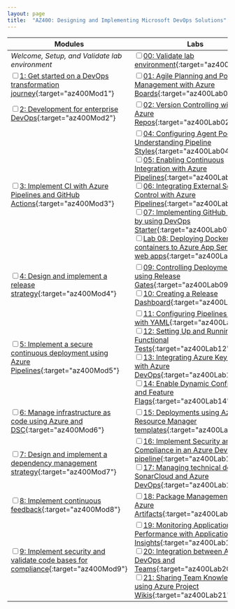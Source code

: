 ```yaml
---
layout: page
title:  "AZ400: Designing and Implementing Microsoft DevOps Solutions"
---
```


| Modules                                                                                                                  | Labs |
| ------------------------------------------------------------------------------------------------------------------------ | - |
| _Welcome, Setup, and Validate lab environment_                                                                           | <input type="checkbox" class="box" name="az400-lab00" id="az400-lab00" />[00: Validate lab environment][lab00]{:target="az400Lab00"} |
| <input type="checkbox" class="box" name="az400-mod01" id="az400-mod01" />[1: Get started on a DevOps transformation journey][mod01]{:target="az400Mod1"}                 | <input type="checkbox" class="box" name="az400-lab01" id="az400-lab01" />[01: Agile Planning and Portfolio Management with Azure Boards][lab01]{:target="az400Lab01"} |
| <input type="checkbox" class="box" name="az400-mod02" id="az400-mod02" />[2: Development for enterprise DevOps][mod02]{:target="az400Mod2"}                              | <input type="checkbox" class="box" name="az400-lab02" id="az400-lab02" />[02: Version Controlling with Git in Azure Repos][lab02]{:target="az400Lab02"} |
| <input type="checkbox" class="box" name="az400-mod03" id="az400-mod03" />[3: Implement CI with Azure Pipelines and GitHub Actions][mod03]{:target="az400Mod3"}           | <input type="checkbox" class="box" name="az400-lab04" id="az400-lab04" />[04: Configuring Agent Pools and Understanding Pipeline Styles][lab04]{:target="az400Lab04"}    <br /><input type="checkbox" class="box" name="az400-lab05" id="az400-lab05" />[05: Enabling Continuous Integration with Azure Pipelines][lab05]{:target="az400Lab05"}<br /><input type="checkbox" class="box" name="az400-lab06" id="az400-lab06" />[06: Integrating External Source Control with Azure Pipelines][lab06]{:target="az400Lab06"}<br /><input type="checkbox" class="box" name="az400-lab07" id="az400-lab07" />[07: Implementing GitHub Actions by using DevOps Starter][lab07]{:target="az400Lab07"}<br /><input type="checkbox" class="box" name="az400-lab08" id="az400-lab08" />[Lab 08: Deploying Docker containers to Azure App Service web apps][lab08]{:target="az400Lab08"} |
| <input type="checkbox" class="box" name="az400-mod04" id="az400-mod04" />[4: Design and implement a release strategy][mod04]{:target="az400Mod4"}                        | <input type="checkbox" class="box" name="az400-lab09" id="az400-lab09" />[09: Controlling Deployments using Release Gates][lab09]{:target="az400Lab09"}                  <br /><input type="checkbox" class="box" name="az400-lab10" id="az400-lab10" />[10: Creating a Release Dashboard][lab10]{:target="az400Lab10"} |
| <input type="checkbox" class="box" name="az400-mod05" id="az400-mod05" />[5: Implement a secure continuous deployment using Azure Pipelines][mod05]{:target="az400Mod5"} | <input type="checkbox" class="box" name="az400-lab11" id="az400-lab11" />[11: Configuring Pipelines as Code with YAML][lab11]{:target="az400Lab11"}                      <br /><input type="checkbox" class="box" name="az400-lab12" id="az400-lab12" />[12: Setting Up and Running Functional Tests][lab12]{:target="az400Lab12"}             <br /><input type="checkbox" class="box" name="az400-lab13" id="az400-lab13" />[13: Integrating Azure Key Vault with Azure DevOps][lab13]{:target="az400Lab13"}           <br /><input type="checkbox" class="box" name="az400-lab14" id="az400-lab14" />[14: Enable Dynamic Configuration and Feature Flags][lab14]{:target="az400Lab14"} |
| <input type="checkbox" class="box" name="az400-mod06" id="az400-mod06" />[6: Manage infrastructure as code using Azure and DSC][mod06]{:target="az400Mod6"}              | <input type="checkbox" class="box" name="az400-lab15" id="az400-lab15" />[15: Deployments using Azure Resource Manager templates][lab15]{:target="az400Lab15"} |
| <input type="checkbox" class="box" name="az400-mod07" id="az400-mod07" />[7: Design and implement a dependency management strategy][mod07]{:target="az400Mod7"}          | <input type="checkbox" class="box" name="az400-lab16" id="az400-lab16" />[16: Implement Security and Compliance in an Azure DevOps pipeline][lab16]{:target="az400Lab16"}<br /><input type="checkbox" class="box" name="az400-lab17" id="az400-lab17" />[17: Managing technical debt with SonarCloud and Azure DevOps][lab17]{:target="az400Lab17"} |
| <input type="checkbox" class="box" name="az400-mod08" id="az400-mod08" />[8: Implement continuous feedback][mod08]{:target="az400Mod8"}                                  | <input type="checkbox" class="box" name="az400-lab18" id="az400-lab18" />[18: Package Management with Azure Artifacts][lab18]{:target="az400Lab18"} |
| <input type="checkbox" class="box" name="az400-mod09" id="az400-mod09" />[9: Implement security and validate code bases for compliance][mod09]{:target="az400Mod9"}      | <input type="checkbox" class="box" name="az400-lab19" id="az400-lab19" />[19: Monitoring Application Performance with Application Insights][lab19]{:target="az400Lab19"} <br /><input type="checkbox" class="box" name="az400-lab20" id="az400-lab20" />[20: Integration between Azure DevOps and Teams][lab20]{:target="az400Lab20"}          <br /><input type="checkbox" class="box" name="az400-lab21" id="az400-lab21" />[21: Sharing Team Knowledge using Azure Project Wikis][lab21]{:target="az400Lab21"} |

[mod01]: Mods/Mod01
[mod02]: Mods/Mod02
[mod03]: Mods/Mod03
[mod04]: Mods/Mod04
[mod05]: Mods/Mod05
[mod06]: Mods/Mod06
[mod07]: Mods/Mod07
[mod08]: Mods/Mod08
[mod09]: Mods/Mod09
[lab00]: Labs/AZ400_M00_Validate_lab_environment
[lab01]: Labs/AZ400_M01_L01_Agile_Planning_and_Portfolio_Management_with_Azure_Boards
[lab02]: Labs/AZ400_M02_L02_Version_Controlling_with_Git_in_Azure_Repos
[lab04]: Labs/AZ400_M03_L04_Configuring_Agent_Pools_and_Understanding_Pipeline_Styles
[lab05]: Labs/AZ400_M03_L05_Enabling_Continuous_Integration_with_Azure_Pipelines
[lab06]: Labs/AZ400_M03_L06_Integrating_External_Source_Control_with_Azure_Pipelines
[lab07]: Labs/AZ400_M03_L07_Implementing_GitHub_Actions_for_CI_CD
[lab08]: Labs/AZ400_M03_L08_Deploying_Docker_containers_to_Azure_App_Service_web_apps
[lab09]: Labs/AZ400_M04_L09_Controlling_Deployments_using_Release_Gates
[lab10]: Labs/AZ400_M04_L10_Creating_a_Release_Dashboard
[lab11]: Labs/AZ400_M05_L11_Configuring_Pipelines_as_Code_with_YAML
[lab12]: Labs/AZ400_M05_L12_Setting_Up_and_Running_Functional_Tests
[lab13]: Labs/AZ400_M05_L13_Integrating_Azure_Key_Vault_with_Azure_DevOps
[lab14]: Labs/AZ400_M05_L14_Enable_Dynamic_Configuration_and_Feature_Flags
[lab15]: Labs/AZ400_M06_L15_Azure_Deployments_Using_Resource_Manager_Templates
[lab16]: Labs/AZ400_M07_L16_Implement_Security_and_Compliance_in_an_Azure_Pipeline
[lab17]: Labs/AZ400_M07_L17_Managing_technical_debt_with_SonarQube_and_Azure_DevOps
[lab18]: Labs/AZ400_M08_L18_Package_Management_with_Azure_Artifacts
[lab19]: Labs/AZ400_M09_L19_Monitoring_Application_Performance_with_Application_Insights
[lab20]: Labs/AZ400_M09_L20_Integration_between_Azure_DevOps_and_Teams
[lab21]: Labs/AZ400_M09_L21_Sharing_Team_Knowledge_using_Azure_Project_Wikis
